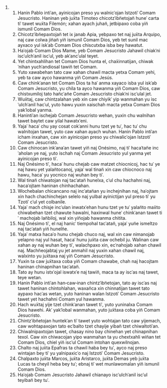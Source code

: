 <ol>
  <li>
    <ol>
      <li>Hanin Pablo intiˈan, ayinicojan preso yu walnicˈojan Istzotiˈ Comam Jesucristo. Haninan yeb juẍta Timoteo chicotzˈibn̈etojan̈ huneˈ carta tiˈ tawet wuẍta Filemón; xahan ayach juhan̈, jetbipaxo coba yin̈ ismunil Comam Dios.</li>
      <li>Chicotzˈibn̈epaxtojan̈ tet ix janab Apia, yebpaxo tet naj juẍta Arquipo, naj caw colwa jin̈an̈ yin̈ ismunil Comam Dios, yeb tet sunil mac ayxaco yul iskˈab Comam Dios chiscutxba isba bey hawatut.</li>
      <li>Haˈojab Comam Dios Mame, yeb Comam Jesucristo Jahawil chiakˈni iscˈulchˈanil iscˈul, yeb akˈancˈulal teyet.</li>
      <li>Yet chintxahlihan tet Comam Dios hunta el, chaẍinnatijan, chiwakˈnihan yuchˈandiosal tawin̈ tet Comam.</li>
      <li>Yuto xawabehan tato caw xahan chawil macta yetxa Comam yehi, yeb ta caw ayco hawanma yin̈ Comam Jesús.</li>
      <li>Caw chinkˈanan tet Comam Dios ta haˈ anma xayaco isba yul iskˈab Comam Jesucristo, yu chila ta ayco hawanma yin̈ Comam Dios, caw chistxumiloj tato han̈cˈan̈e Comam Jesucristo chiakˈni iscˈulal jet.</li>
      <li>Wuẍtaj, caw chintzalahan yeb xin caw chiyikˈ yip wanmahan yu iscˈulchˈanil hacˈul, yuto hawu yuxin xaischah macta yetxa Comam Dios yakˈlobal yanma.</li>
      <li>Hanintiˈan ischejab Comam Jesucristo wehan, yuxin chu walnihan tawet baytet caw yilal hawatxˈeni.</li>
      <li>Yajaˈ hacaˈ chu yay cosat cokˈanni hunu tzet ye tuˈ, hac tuˈ chu walnitojan tawet, yuto caw xahan ayach wuhan. Hanin Pablo intiˈan icham inxahan, caw xin ayinicojan preso yu chiwalicˈojan Istzotiˈ Comam Jesucristo.</li>
      <li>Caw chinocan inkˈanaˈan tawet yin̈ naj Onésimo, naj tiˈ hacaˈtan̈e incˈaholan ye naj, yuto ischah naj Comam Jesucristo yul yanma yet ayinicojan preso tiˈ.</li>
      <li>Naj Onésimo tiˈ, hacaˈ hunu chejab caw matzet chiocnicoj, hac tuˈ ye naj hawu yet yalan̈tocanoj, yajaˈ wal tinan̈ xin caw chiocnoco naj hawu, hacaˈ yu yocnico naj wuhan bey tiˈ.</li>
      <li>Wal tinan̈ chiwatojan naj tacˈatan̈ hunelxa, cˈul chu hachahni naj, hacaˈojtam haninan chinhachahan.</li>
      <li>Wochebalan chicancano naj incˈatan̈an yu inchejnihan naj, haˈojtam xin hach chachinchejan selelo naj yulbal ayinictijan yul preso tiˈ yu Tzotiˈ cˈul yet colbanile.</li>
      <li>Yajaˈ mach chisje incˈulan inwatxˈehan hunu tzet ye tuˈ yalan̈to maẍto chiwabehan tzet chawute hawalni, haxinwal huneˈ chinkˈanan tawet tiˈ machojab lan̈biloj, wal xin yin̈ojab hawanma chitita.</li>
      <li>Naj Onésimo tiˈ, el naj hanicˈ tiempohal tacˈatan̈, yajaˈ yun̈e ismeltzo naj tacˈatan̈ yin̈ huneln̈e.</li>
      <li>Yajaˈ matxa hacaˈo hunu chejab chuco naj, wal xin caw nimanojab yelapno naj yul hasat, hacaˈ hunu juẍta caw ochebil ju. Walinan caw xahan ay naj wuhan bey tiˈ, walachpaxo xin, ecˈnahojab xahan chawil naj. Machn̈eojabtaj yu jet anmahil naj yuxin xahan chawil naj, walxinto yu juẍtaxa naj yin̈ Comam Jesucristo.</li>
      <li>Yuxin ta caw juẍtaxa coba yin̈ Comam chawabe, chah naj hacojtam haninan chinapnihan tacˈatan̈.</li>
      <li>Tato ay hunu istxˈojal iswatxˈe naj tawin̈, maca ta ay iscˈas naj tawet, teye wetan.</li>
      <li>Hanin Pablo intiˈan han‑caw‑inan chintzˈibn̈etojan, tato ay iscˈas naj tawet haninan chintohlahan, waxan̈ca xin chinnatijan tawet tato aypaxo hacˈas wetan, yuto haninan walan Istzotiˈ Comam Jesucristo tawet yet hachahni Comam yul hawanma.</li>
      <li>Hach wuẍtaj yije tzet chinkˈanan tawet tiˈ, yuto yuninalxa Comam Dios hawehi. Akˈ yakˈlobal wanmahan, yuto juẍtaxa coba yin̈ Comam Jesucristo.</li>
      <li>Chintzˈibn̈etojan huntekˈan tiˈ tawet yuto wohtajan tato caw yijemach, caw wohtapaxojan tato ecˈbalto tzet chayije yiban̈ tzet chiwaltotiˈan.</li>
      <li>Chiwalnipaxtojan tawet, chasay nino bay chinehan yet chinapnihan texol. Caw xin chiwacojan yipo wanmahan ta yu chextxahli win̈an tet Comam Dios, chiel yin̈ iscˈul Comam intohan quexwilnojan.</li>
      <li>Chalto naj juẍta Epafras ta chawil haba bey tuˈ, ayco naj preso wintajan bey tiˈ yu yalnipaxicˈo naj Istzotiˈ Comam Jesucristo.</li>
      <li>Chalpaxto juẍta Marcos, juẍta Aristarco, juẍta Demas yeb juẍta Lucas ta cheyil heba bey tuˈ; ebnaj tiˈ wet munlawomalan yin̈ ismunil Comam Dios.</li>
      <li>Haˈojab Comam Jesucristo Jahawil chianayo iscˈulchˈanil iscˈul teyiban̈ bey tuˈ.</li>
    </ol>
  </li>
</ol>